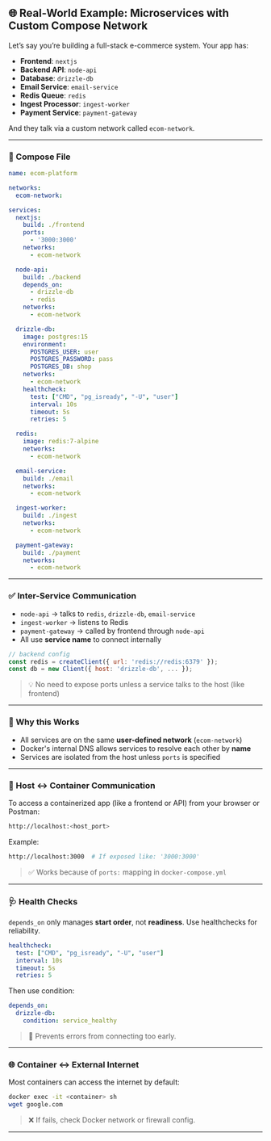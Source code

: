 ## 🌐 Real-World Example: Microservices with Custom Compose Network

Let’s say you’re building a full-stack e-commerce system. Your app has:

- **Frontend**: `nextjs`
- **Backend API**: `node-api`
- **Database**: `drizzle-db`
- **Email Service**: `email-service`
- **Redis Queue**: `redis`
- **Ingest Processor**: `ingest-worker`
- **Payment Service**: `payment-gateway`

And they talk via a custom network called `ecom-network`.

---

### 🧱 Compose File

```yaml
name: ecom-platform

networks:
  ecom-network:

services:
  nextjs:
    build: ./frontend
    ports:
      - '3000:3000'
    networks:
      - ecom-network

  node-api:
    build: ./backend
    depends_on:
      - drizzle-db
      - redis
    networks:
      - ecom-network

  drizzle-db:
    image: postgres:15
    environment:
      POSTGRES_USER: user
      POSTGRES_PASSWORD: pass
      POSTGRES_DB: shop
    networks:
      - ecom-network
    healthcheck:
      test: ["CMD", "pg_isready", "-U", "user"]
      interval: 10s
      timeout: 5s
      retries: 5

  redis:
    image: redis:7-alpine
    networks:
      - ecom-network

  email-service:
    build: ./email
    networks:
      - ecom-network

  ingest-worker:
    build: ./ingest
    networks:
      - ecom-network

  payment-gateway:
    build: ./payment
    networks:
      - ecom-network
```

---

### ✅ Inter-Service Communication
- `node-api` → talks to `redis`, `drizzle-db`, `email-service`
- `ingest-worker` → listens to Redis
- `payment-gateway` → called by frontend through `node-api`
- All use **service name** to connect internally

```js
// backend config
const redis = createClient({ url: 'redis://redis:6379' });
const db = new Client({ host: 'drizzle-db', ... });
```

> 💡 No need to expose ports unless a service talks to the host (like frontend)

---

### 🔧 Why this Works
- All services are on the same **user-defined network** (`ecom-network`)
- Docker's internal DNS allows services to resolve each other by **name**
- Services are isolated from the host unless `ports` is specified

---

### 📶 Host ↔ Container Communication
To access a containerized app (like a frontend or API) from your browser or Postman:

```bash
http://localhost:<host_port>
```

Example:
```bash
http://localhost:3000  # If exposed like: '3000:3000'
```

> ✅ Works because of `ports:` mapping in `docker-compose.yml`

---

### 🩺 Health Checks
`depends_on` only manages **start order**, not **readiness**. Use healthchecks for reliability.

```yaml
healthcheck:
  test: ["CMD", "pg_isready", "-U", "user"]
  interval: 10s
  timeout: 5s
  retries: 5
```

Then use condition:

```yaml
depends_on:
  drizzle-db:
    condition: service_healthy
```

> 🎯 Prevents errors from connecting too early.

---

### 🌐 Container ↔ External Internet
Most containers can access the internet by default:

```bash
docker exec -it <container> sh
wget google.com
```

> ❌ If fails, check Docker network or firewall config.

---

